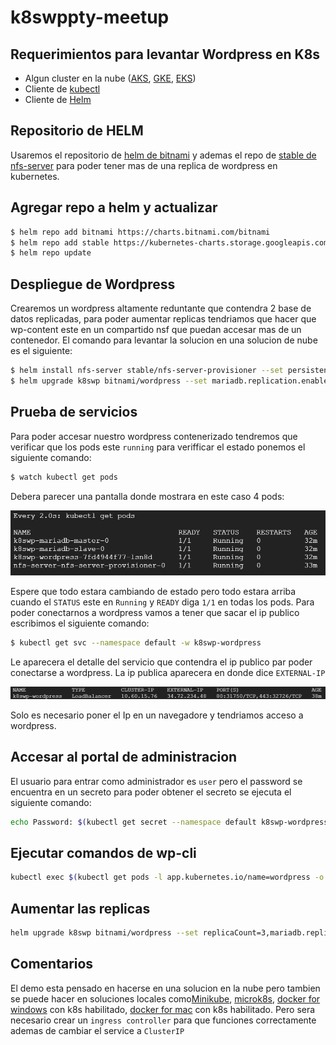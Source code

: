 # k8swppty-meetup

## Requerimientos para levantar Wordpress en K8s

- Algun cluster en la nube ([AKS][aks], [GKE][gke], [EKS][eks])
- Cliente de [kubectl][kubectl]
- Cliente de [Helm][helm]

## Repositorio de HELM

Usaremos el repositorio de [helm de bitnami][bitwp] y ademas el repo de [stable de nfs-server][nfs] para poder tener mas de una replica de wordpress en kubernetes.

## Agregar repo a helm y actualizar

```bash
$ helm repo add bitnami https://charts.bitnami.com/bitnami
$ helm repo add stable https://kubernetes-charts.storage.googleapis.com
$ helm repo update
```

## Despliegue de Wordpress

Crearemos un wordpress altamente reduntante que contendra 2 base de datos replicadas, para poder aumentar replicas tendriamos que hacer que wp-content este en un compartido nsf que puedan accesar mas de un contenedor. El comando para levantar la solucion en una solucion de nube es el siguiente:

```bash
$ helm install nfs-server stable/nfs-server-provisioner --set persistence.enabled=true,persistence.size=25Gi
$ helm upgrade k8swp bitnami/wordpress --set mariadb.replication.enabled=true,persistence.accessMode=ReadWriteMany,global.storageClass=nfs,wordpressFirstName=Wordpress,wordpressLastName="en Kubernetes",wordpressBlogName="Wordpress en K8s",wordpressEmail=wordpress@k8s.com
```

## Prueba de servicios

Para poder accesar nuestro wordpress contenerizado tendremos que verificar que los pods este `running` para verifficar el estado ponemos el siguiente comando:

```bash
$ watch kubectl get pods
```

Debera parecer una pantalla donde mostrara en este caso 4 pods:

![get-pods-wp](get-pods-wp.png)

Espere que todo estara cambiando de estado pero todo estara arriba cuando el `STATUS` este en `Running` y `READY` diga `1/1` en todas los pods. Para poder conectarnos a wordpress vamos a tener que sacar el ip publico escribimos el siguiente comando:

```bash
$ kubectl get svc --namespace default -w k8swp-wordpress
```

Le aparecera el detalle del servicio que contendra el ip publico par poder conectarse a wordpress. La ip publica aparecera en donde dice `EXTERNAL-IP`

![get-svc-wp](get-svc-wp.png)

Solo es necesario poner el Ip en un navegadore y tendriamos acceso a wordpress.

## Accesar al portal de administracion

El usuario para entrar como administrador es `user` pero el password se encuentra en un secreto para poder obtener el secreto se ejecuta el siguiente comando:

```bash
echo Password: $(kubectl get secret --namespace default k8swp-wordpress -o jsonpath="{.data.wordpress-password}" | base64 --decode)
```

## Ejecutar comandos de wp-cli

```bash
kubectl exec $(kubectl get pods -l app.kubernetes.io/name=wordpress -o jsonpath='{.items[0].metadata.name}') -c wordpress -- wp maintenance-mode activate
```

## Aumentar las replicas

```bash
helm upgrade k8swp bitnami/wordpress --set replicaCount=3,mariadb.replication.enabled=true,persistence.accessMode=ReadWriteMany,global.storageClass=nfs,wordpressFirstName=Wordpress,wordpressLastName="en Kubernetes",wordpressBlogName="Wordpress en K8s",wordpressEmail=wordpress@k8s.com
```

## Comentarios

El demo esta pensado en hacerse en una solucion en la nube pero tambien se puede hacer en soluciones locales como[Minikube][mkinst], [microk8s][mk8s], [docker for windows][dw] con k8s habilitado, [docker for mac][dm] con k8s habilitado. Pero sera necesario crear un `ingress controller` para que funciones correctamente ademas de cambiar el service a `ClusterIP` 

[mkinst]: https://github.com/kubernetes/minikube
[mk8s]: https://microk8s.io/
[dw]: https://docs.docker.com/docker-for-windows/install/
[dm]: https://docs.docker.com/docker-for-mac/install/
[aks]: https://azure.microsoft.com/en-us/services/kubernetes-service/
[gke]: https://cloud.google.com/kubernetes-engine
[eks]: https://aws.amazon.com/es/eks/?whats-new-cards.sort-by=item.additionalFields.postDateTime&whats-new-cards.sort-order=desc&eks-blogs.sort-by=item.additionalFields.createdDate&eks-blogs.sort-order=desc
[kubectl]: https://kubernetes.io/docs/tasks/tools/install-kubectl/
[helm]: https://helm.sh/docs/intro/install/
[bitwp]: https://github.com/bitnami/charts/tree/master/bitnami/wordpress
[nfs]: https://github.com/helm/charts/tree/master/stable/nfs-server-provisioner
